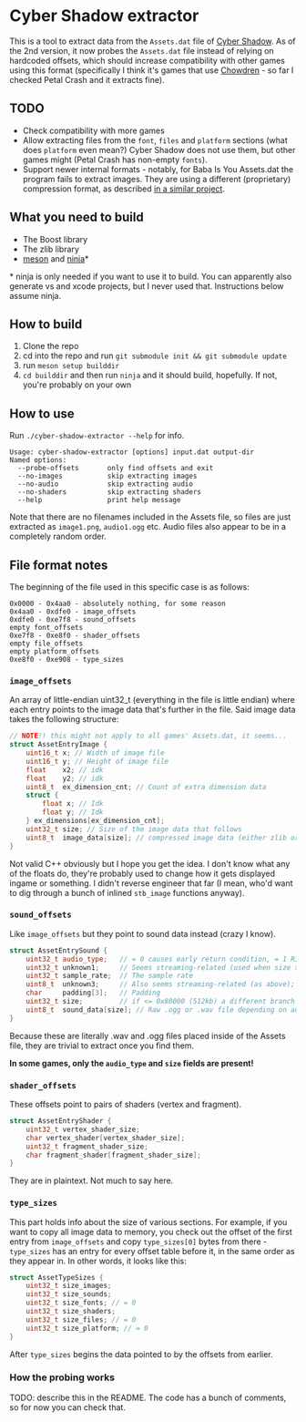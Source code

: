 # Cyber Shadow extractor

This is a tool to extract data from the `Assets.dat` file of [Cyber Shadow](https://store.steampowered.com/app/861250/Cyber_Shadow/). As of the 
2nd version, it now probes the `Assets.dat` file instead of relying on hardcoded offsets, which should increase compatibility with other games
using this format (specifically I think it's games that use [Chowdren](https://mp2.dk/chowdren/) - so far I checked Petal Crash and it extracts fine).

## TODO

- Check compatibility with more games
- Allow extracting files from the `font`, `files` and `platform` sections (what does `platform` even mean?) Cyber Shadow does not use them, but other games might (Petal Crash has non-empty `fonts`).
- Support newer internal formats - notably, for Baba Is You Assets.dat the program fails to extract images. They are using a different (proprietary) compression format, as described [in a similar project](https://github.com/snickerbockers/fp-assets).

## What you need to build

- The Boost library
- The zlib library
- [meson](https://mesonbuild.com/) and [ninja](https://github.com/ninja-build/ninja/)*

\* ninja is only needed if you want to use it to build. You can apparently also generate vs and xcode projects, but I never used that. Instructions below assume ninja.

## How to build

1. Clone the repo
2. cd into the repo and run `git submodule init && git submodule update` 
3. run `meson setup builddir`
4. `cd builddir` and then run `ninja` and it should build, hopefully. If not, you're probably on your own

## How to use

Run `./cyber-shadow-extractor --help` for info. 
```
Usage: cyber-shadow-extractor [options] input.dat output-dir
Named options:
  --probe-offsets       only find offsets and exit
  --no-images           skip extracting images
  --no-audio            skip extracting audio
  --no-shaders          skip extracting shaders
  --help                print help message
```

Note that there are no filenames included in the Assets file, so files are just extracted as `image1.png`, `audio1.ogg` etc. Audio files also appear to be in a completely random order.

## File format notes

The beginning of the file used in this specific case is as follows:

```
0x0000 - 0x4aa0 - absolutely nothing, for some reason
0x4aa0 - 0xdfe0 - image_offsets
0xdfe0 - 0xe7f8 - sound_offsets
empty font_offsets
0xe7f8 - 0xe8f0 - shader_offsets
empty file_offsets
empty platform_offsets
0xe8f0 - 0xe908 - type_sizes
```

### `image_offsets`
An array of little-endian uint32_t (everything in the file is little endian) where each entry points to the image data that's further in the file. Said image data takes the following structure:
```cpp
// NOTE!! this might not apply to all games' Assets.dat, it seems...
struct AssetEntryImage {
    uint16_t x; // Width of image file
    uint16_t y; // Height of image file
    float    x2; // idk
    float    y2; // idk
    uint8_t  ex_dimension_cnt; // Count of extra dimension data
    struct {
        float x; // Idk
        float y; // Idk
    } ex_dimensions[ex_dimension_cnt];
    uint32_t size; // Size of the image data that follows
    uint8_t  image_data[size]; // compressed image data (either zlib or proprietary algorithm; cyber shadow uses zlib)
}
```
Not valid C++ obviously but I hope you get the idea. I don't know what any of the floats do, they're probably used to change how it gets displayed ingame or something. I didn't reverse engineer that far (I mean, who'd want to dig through a bunch of inlined `stb_image` functions anyway).

### `sound_offsets`
Like `image_offsets` but they point to sound data instead (crazy I know).
```cpp
struct AssetEntrySound {
    uint32_t audio_type;   // = 0 causes early return condition, = 1 RIFF WAVE, = 2 ogg vorbis 
    uint32_t unknown1;     // Seems streaming-related (used when size > 512kb); the bigger the entry, the bigger it is, so perhaps sample count?
    uint32_t sample_rate;  // The sample rate
    uint8_t  unknown3;     // Also seems streaming-related (as above); always 1 or 2?
    char     padding[3];   // Padding
    uint32_t size;         // if <= 0x80000 (512kb) a different branch is taken in the code; my educated guess is that if it's small it fully loads it into memory (think sfx)
    uint8_t  sound_data[size]; // Raw .ogg or .wav file depending on audio_type
}
```
Because these are literally .wav and .ogg files placed inside of the Assets file, they are trivial to extract once you find them. 

**In some games, only the `audio_type` and `size` fields are present!**

### `shader_offsets`
These offsets point to pairs of shaders (vertex and fragment).

```cpp
struct AssetEntryShader {
    uint32_t vertex_shader_size;
    char vertex_shader[vertex_shader_size];
    uint32_t fragment_shader_size;
    char fragment_shader[fragment_shader_size];
}
```
They are in plaintext. Not much to say here.

### `type_sizes`
This part holds info about the size of various sections. For example, if you want to copy all image data to memory, you check out the offset of the first entry from `image_offsets` and copy `type_sizes[0]` bytes from there - `type_sizes` has an entry for every offset table before it, in the same order as they appear in. In other words, it looks like this:
```cpp
struct AssetTypeSizes {
    uint32_t size_images;
    uint32_t size_sounds;
    uint32_t size_fonts; // = 0
    uint32_t size_shaders; 
    uint32_t size_files; // = 0
    uint32_t size_platform; // = 0
}
```

After `type_sizes` begins the data pointed to by the offsets from earlier.

### How the probing works

TODO: describe this in the README. The code has a bunch of comments, so for now you can check that.
